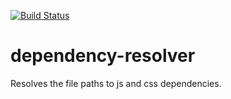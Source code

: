 [![Build Status](https://travis-ci.org/popeindustries/dependency-resolver.png)](https://travis-ci.org/popeindustries/dependency-resolver)

# dependency-resolver

Resolves the file paths to js and css dependencies.